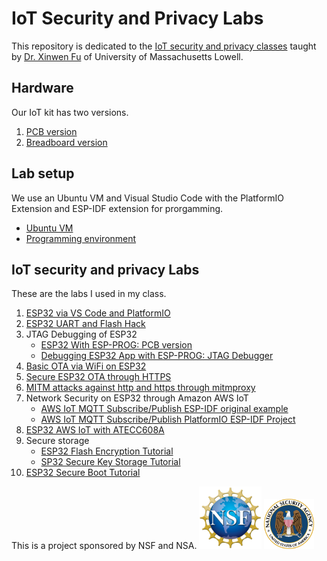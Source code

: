 # IoT Security and Privacy Labs


This repository is dedicated to the [IoT security and privacy classes](http://www.cs.uml.edu/~xinwenfu/Teaching.html) taught by [Dr. Xinwen Fu](http://www.cs.uml.edu/~xinwenfu/index.html) of University of Massachusetts Lowell. 

## Hardware
Our IoT kit has two versions.
1. [PCB version](https://github.com/Pluto-110/SIC2_EDU)
2. [Breadboard version](Breadboard)

## Lab setup
We use an Ubuntu VM and Visual Studio Code with the PlatformIO Extension and ESP-IDF extension for prorgamming.
- [Ubuntu VM](UbuntuVM)
- [Programming environment](Programming)

## IoT security and privacy Labs
These are the labs I used in my class.

1. [ESP32 via VS Code and PlatformIO](https://github.com/xinwenfu/tst-dht-lab)
2. [ESP32 UART and Flash Hack](https://github.com/xinwenfu/ESP32-UART-and-Flash-Hack)
3. JTAG Debugging of ESP32
   - [ESP32 With ESP-PROG: PCB version](https://github.com/PBearson/ESP32-PCB-With-ESP-PROG-Demo)
   - [Debugging ESP32 App with ESP-PROG: JTAG Debugger](https://github.com/PBearson/ESP32-With-ESP-PROG-Demo)
5. [Basic OTA via WiFi on ESP32](https://github.com/xinwenfu/ota)
6. [Secure ESP32 OTA through HTTPS](https://github.com/PBearson/Get-Started-With-ESP32-OTA)
7. [MITM attacks against http and https through mitmproxy](https://github.com/xinwenfu/mitmproxy-get)
8. Network Security on ESP32 through Amazon AWS IoT
   - [AWS IoT MQTT Subscribe/Publish ESP-IDF original example](https://github.com/xinwenfu/Network-Security-on-ESP32)
   - [AWS IoT MQTT Subscribe/Publish PlatformIO ESP-IDF Project](https://github.com/xinwenfu/platformio-espidf-aws-iot)
9. [ESP32 AWS IoT with ATECC608A](https://github.com/PBearson/esp-aws-iot/blob/master/README.md)
10. Secure storage
    - [ESP32 Flash Encryption Tutorial](https://github.com/PBearson/ESP32_Flash_Encryption_Tutorial)
    - [SP32 Secure Key Storage Tutorial](https://github.com/PBearson/ESP32_Secure_Key_Storage_Tutorial)
11. [ESP32 Secure Boot Tutorial](https://github.com/PBearson/ESP32_Secure_Boot_Tutorial)

This is a project sponsored by NSF and NSA. 
<img src="imgs/NSF_logo.png" height=100> <img src="imgs/NSA.png" height=80> 
